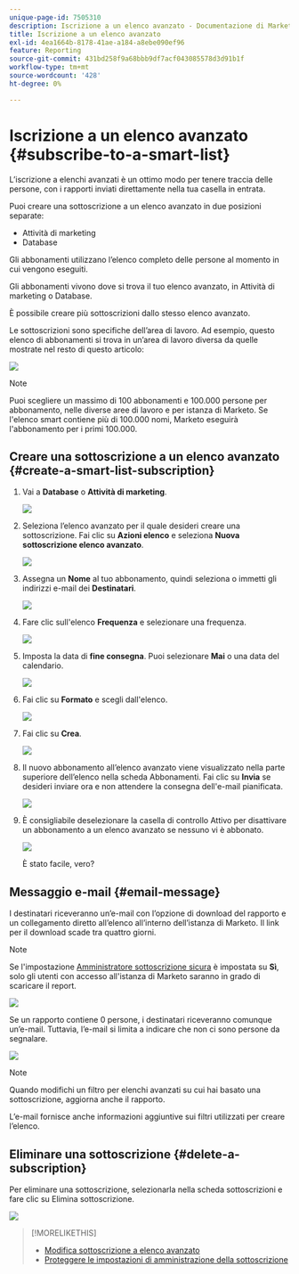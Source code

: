 ```yaml
---
unique-page-id: 7505310
description: Iscrizione a un elenco avanzato - Documentazione di Marketo - Documentazione del prodotto
title: Iscrizione a un elenco avanzato
exl-id: 4ea1664b-8178-41ae-a184-a8ebe090ef96
feature: Reporting
source-git-commit: 431bd258f9a68bbb9df7acf043085578d3d91b1f
workflow-type: tm+mt
source-wordcount: '428'
ht-degree: 0%

---
```


# Iscrizione a un elenco avanzato {#subscribe-to-a-smart-list}

L’iscrizione a elenchi avanzati è un ottimo modo per tenere traccia delle persone, con i rapporti inviati direttamente nella tua casella in entrata.

Puoi creare una sottoscrizione a un elenco avanzato in due posizioni separate:

* Attività di marketing
* Database

Gli abbonamenti utilizzano l’elenco completo delle persone al momento in cui vengono eseguiti.

Gli abbonamenti vivono dove si trova il tuo elenco avanzato, in Attività di marketing o Database.

È possibile creare più sottoscrizioni dallo stesso elenco avanzato.

Le sottoscrizioni sono specifiche dell’area di lavoro. Ad esempio, questo elenco di abbonamenti si trova in un’area di lavoro diversa da quelle mostrate nel resto di questo articolo:

![](assets/one.png)

>[!NOTE]
>
>Puoi scegliere un massimo di 100 abbonamenti e 100.000 persone per abbonamento, nelle diverse aree di lavoro e per istanza di Marketo. Se l&#39;elenco smart contiene più di 100.000 nomi, Marketo eseguirà l&#39;abbonamento per i primi 100.000.

## Creare una sottoscrizione a un elenco avanzato {#create-a-smart-list-subscription}

1. Vai a **Database** o **Attività di marketing**.

   ![](assets/db.png)

1. Seleziona l’elenco avanzato per il quale desideri creare una sottoscrizione. Fai clic su **Azioni elenco** e seleziona **Nuova sottoscrizione elenco avanzato**.

   ![](assets/three.png)

1. Assegna un **Nome** al tuo abbonamento, quindi seleziona o immetti gli indirizzi e-mail dei **Destinatari**.

   ![](assets/image2015-9-14-13-3a18-3a38.png)

1. Fare clic sull&#39;elenco **Frequenza** e selezionare una frequenza.

   ![](assets/image2015-9-14-13-3a21-3a21.png)

1. Imposta la data di **fine consegna**. Puoi selezionare **Mai** o una data del calendario.

   ![](assets/image2015-9-14-13-3a23-3a37.png)

1. Fai clic su **Formato** e scegli dall&#39;elenco.

   ![](assets/image2015-9-14-13-3a25-3a25.png)

1. Fai clic su **Crea**.

   ![](assets/image2015-9-11-15-3a58-3a4.png)

1. Il nuovo abbonamento all’elenco avanzato viene visualizzato nella parte superiore dell’elenco nella scheda Abbonamenti. Fai clic su **Invia** se desideri inviare ora e non attendere la consegna dell&#39;e-mail pianificata.

   ![](assets/eight.png)

1. È consigliabile deselezionare la casella di controllo Attivo per disattivare un abbonamento a un elenco avanzato se nessuno vi è abbonato.

   ![](assets/nine.png)

   È stato facile, vero?

## Messaggio e-mail {#email-message}

I destinatari riceveranno un’e-mail con l’opzione di download del rapporto e un collegamento diretto all’elenco all’interno dell’istanza di Marketo. Il link per il download scade tra quattro giorni.

>[!NOTE]
>
>Se l&#39;impostazione [Amministratore sottoscrizione sicura](/help/marketo/product-docs/reporting/basic-reporting/report-subscriptions/secure-the-subscription-admin-setting.md) è impostata su **Sì**, solo gli utenti con accesso all&#39;istanza di Marketo saranno in grado di scaricare il report.

![](assets/image2015-4-17-15-3a46-3a47.png)

Se un rapporto contiene 0 persone, i destinatari riceveranno comunque un’e-mail. Tuttavia, l’e-mail si limita a indicare che non ci sono persone da segnalare.

![](assets/image2015-4-17-16-3a11-3a8.png)

>[!NOTE]
>
>Quando modifichi un filtro per elenchi avanzati su cui hai basato una sottoscrizione, aggiorna anche il rapporto.

L’e-mail fornisce anche informazioni aggiuntive sui filtri utilizzati per creare l’elenco.

## Eliminare una sottoscrizione {#delete-a-subscription}

Per eliminare una sottoscrizione, selezionarla nella scheda sottoscrizioni e fare clic su Elimina sottoscrizione.

![](assets/twelve.png)

>[!MORELIKETHIS]
>
>* [Modifica sottoscrizione a elenco avanzato](/help/marketo/product-docs/reporting/basic-reporting/report-subscriptions/edit-a-smart-list-subscription.md)
>* [Proteggere le impostazioni di amministrazione della sottoscrizione](/help/marketo/product-docs/reporting/basic-reporting/report-subscriptions/secure-the-subscription-admin-setting.md)
